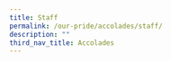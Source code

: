 ```yaml
---
title: Staff
permalink: /our-pride/accolades/staff/
description: ""
third_nav_title: Accolades
---
```

